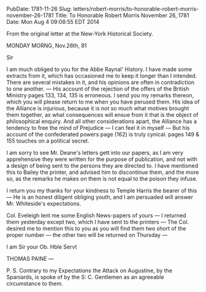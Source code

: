 PubDate: 1781-11-26
Slug: letters/robert-morris/to-honorable-robert-morris-november-26-1781
Title: To Honorable Robert Morris  November 26, 1781
Date: Mon Aug  4 09:08:55 EDT 2014

   From the original letter at the New-York Historical Society.

   MONDAY MORNG, Nov.26th, 81

   Sir

   I am much obliged to you for the Abbe Raynal' History. I have made some
   extracts from it, which has occasioned me to keep it longer than I
   intended. There are several mistakes in it, and his opinions are often
   in contradiction to one another. &mdash; His account of the rejection of the offers
   of the British Ministry pages 133, 134, 135 is erroneous. I send you my
   remarks thereon, which you will please return to me when you have perused
   them. His idea of the Alliance is injurious, because it is not so much
   what motives brought them together, as what consequences will ensue from it
   that is the object of philosophical enquiry. And all other considerations
   apart, the Alliance has a tendency to free the mind of Prejudice &mdash; I can
   feel it in myself &mdash; But his account of the confederated powers page (162)
   is truly cynical. pages 149 & 155 touches on a political secret.

   I am sorry to see Mr. Deane's letters gett into our papers, as I am very
   apprehensive they were written for the purpose of publication, and not
   with a design of being sent to the persons they are directed to. I have
   mentioned this to Bailey the printer, and advised him to discontinue them,
   and the more so, as the remarks he makes on them is not equal to the
   poison they infuse.

   I return you my thanks for your kindness to Temple Harris the bearer of
   this &mdash; He is an honest diligent obliging youth, and I am persuaded will
   answer Mr. Whiteside's expectations.

   Col. Eveleigh lent me some English News-papers of yours &mdash; I returned them
   yesterday except two, which I have sent to the printers &mdash; The Col.
   desired me to mention this to you as you will find them two short of the
   proper number &mdash; the other two will be returned on Thursday &mdash;

   I am Sir your Ob. Hble Servt

   THOMAS PAINE &mdash;

   P. S. Contrary to my Expectations the Attack on Augustine, by the Spaniards,
   is spoke of by the S: C. Gentlemen as an agreeable
   circumstance to them.


